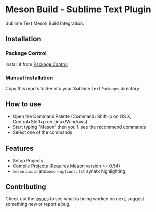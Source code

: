 # Meson Build - Sublime Text Plugin

Sublime Text Meson Build Integration.

## Installation

### Package Control

Install it from [Package Control](https://packagecontrol.io/)

### Manual Installation

Copy this repo's folder into your Sublime Text `Packages` directory.

## How to use

- Open the Command Palette (Command+Shift+p on OS X, Control+Shift+p on Linux/Windows).
- Start typing "Meson" then you'll see the recommend commands
- Select one of the commands

## Features

- Setup Projects 
- Compile Projects (Requires Meson version >= 0.54)
- `meson.build` and`meson-options.txt` synatx highlighting

## Contributing

Check out the [issues](https://github.com/colinkiama/sublime-meson/issues) to see what is being worked on next, suggest something new or report a bug.
